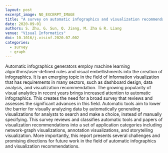 ```yaml
---
layout: post
excerpt_image: NO_EXCERPT_IMAGE
title: "A survey on automatic infographics and visualization recommendations"
date: 2020-09-01
authors: S. Zhu, G. Sun, Q. Jiang, M. Zha & R. Liang
venue: "Visual Informatics"
doi: 10.1016/j.visinf.2020.07.002
categories:
  - survey
  - graph
---
```

Automatic infographics generators employ machine learning algorithms/user-defined rules and visual embellishments into the creation of infographics. It is an emerging topic in the field of information visualization that has requirements in many sectors, such as dashboard design, data analysis, and visualization recommendation. The growing popularity of visual analytics in recent years brings increased attention to automatic infographics. This creates the need for a broad survey that reviews and assesses the significant advances in this field. Automatic tools aim to lower the barrier for visually analyzing data by automatically generating visualizations for analysts to search and make a choice, instead of manually specifying. This survey reviews and classifies automatic tools and papers of visualization recommendations into a set of application categories including network-graph visualizations, annotation visualizations, and storytelling visualization. More importantly, this report presents several challenges and promising directions for future work in the field of automatic infographics and visualization recommendations.
